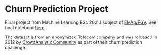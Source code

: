# Churn Prediction Project

Final project from Machine Learning BSc 2021.1 subject of [EMAp/FGV](https://emap.fgv.br/). See final notebook [here](https://reneroliveira.github.io/Churn_Prediction_Project).

The dataset is from an anonymized Telecom company and was released in 2012 by [CrowdAnalytix Community](https://www.crowdanalytix.com/contests/why-customer-churn/) as part of their churn prediction challenge. 
